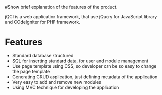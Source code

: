 #Show brief explanation of the features of the product.

jQCI is a web application framework, that use jQuery for JavaScript library and COdeIgniter for PHP framework.


# Features #

  * Standard database structured
  * SQL for inserting standard data, for user and module management
  * Use page template using CSS, so developer can be so easy to change the page template
  * Generating CRUD application, just defining metadata of the application
  * Very easy to add and remove new modules
  * Using MVC technique for developing the application
